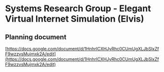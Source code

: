 # Systems Research Group - Elegant Virtual Internet Simulation (Elvis)

## Planning document

[https://docs.google.com/document/d/1HnhrICXHJyRhc0CUmUgXLJbSlxZfF9wzzvsMujmxk2A/edit](https://docs.google.com/document/d/1HnhrICXHJyRhc0CUmUgXLJbSlxZfF9wzzvsMujmxk2A/edit)
